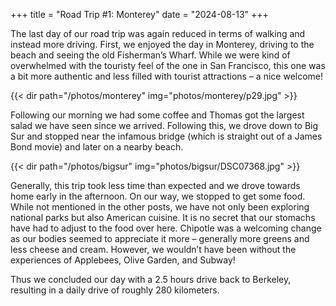 +++
title = "Road Trip #1: Monterey"
date = "2024-08-13"
+++

The last day of our road trip was again reduced in terms of walking and instead more driving. First, we enjoyed the day in Monterey, driving to the beach and seeing the old Fisherman’s Wharf. While we were kind of overwhelmed with the touristy feel of the one in San Francisco, this one was a bit more authentic and less filled with tourist attractions – a nice welcome!

{{< dir path="/photos/monterey" img="photos/monterey/p29.jpg" >}}

Following our morning we had some coffee and Thomas got the largest salad we have seen since we arrived.  Following this, we drove down to Big Sur and stopped near the infamous bridge (which is straight out of a James Bond movie) and later on a nearby beach.

{{< dir path="/photos/bigsur" img="photos/bigsur/DSC07368.jpg" >}}

Generally, this trip took less time than expected and we drove towards home early in the afternoon. On our way, we stopped to get some food. While not mentioned in the other posts, we have not only been exploring national parks but also American cuisine. It is no secret that our stomachs have had to adjust to the food over here. Chipotle was a welcoming change as our bodies seemed to appreciate it more – generally more greens and less cheese and cream. However, we wouldn’t have been without the experiences of Applebees, Olive Garden, and Subway!

Thus we concluded our day with a 2.5 hours drive back to Berkeley, resulting in a daily drive of roughly 280 kilometers.
